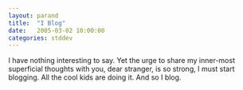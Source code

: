 ```yaml
---
layout: parand
title:  "I Blog"
date:   2005-03-02 10:00:00
categories: stddev
---
```

I have nothing interesting to say. Yet the urge to share my inner-most superficial thoughts with you, dear stranger, is so strong, I must start blogging. All the cool kids are doing it. And so I blog.
